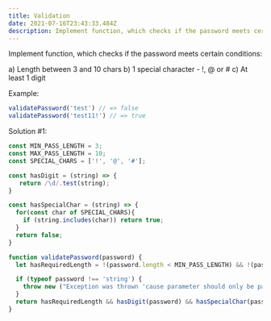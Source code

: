 ```yaml
---
title: Validation
date: 2021-07-16T23:43:33.484Z
description: Implement function, which checks if the password meets certain conditions.
---
```


Implement function, which checks if the password meets certain conditions:

a) Length between 3 and 10 chars
b) 1 special character - !, @ or #
c) At least 1 digit

Example:

```js
validatePassword('test') // => false
validatePassword('test11!') // => true
```

Solution #1:

```js
const MIN_PASS_LENGTH = 3;
const MAX_PASS_LENGTH = 10;
const SPECIAL_CHARS = ['!', '@', '#'];

const hasDigit = (string) => {
   return /\d/.test(string);
}

const hasSpecialChar = (string) => {
  for(const char of SPECIAL_CHARS){
    if (string.includes(char)) return true;
  }    
  return false;
}

function validatePassword(password) {
  let hasRequiredLength = !(password.length < MIN_PASS_LENGTH) && !(password > MAX_PASS_LENGTH);

  if (typeof password !== 'string') {
    throw new ("Exception was thrown 'cause parameter should only be passed as a string")
  }
  return hasRequiredLength && hasDigit(password) && hasSpecialChar(password);
}
```
